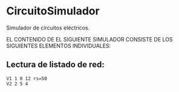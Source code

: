 # CircuitoSimulador
Simulador de circuitos eléctricos.

EL CONTENIDO DE EL SIGUIENTE SIMULADOR CONSISTE DE LOS SIGUIENTES ELEMENTOS INDIVIDUALES:

## Lectura de listado de red:

```
V1 1 0 12 rs=50
V2 2 5 4 
```
